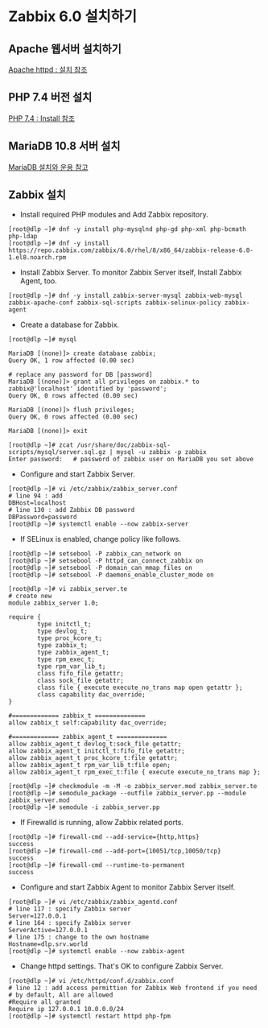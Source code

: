 # Zabbix 6.0 설치하기

## Apache 웹서버 설치하기

[Apache httpd : 설치 참조](https://github.com/yonggyo1125/curriculumLinux/tree/master/Linux2/8~9%EC%9D%BC%EC%B0%A8(9h)%20-%20%EC%9B%B9%20%EC%84%9C%EB%B2%84#apache-httpd--%EC%84%A4%EC%B9%98)

## PHP 7.4 버전 설치

[PHP 7.4 : Install 참조](https://github.com/yonggyo1125/curriculumLinux/tree/master/Linux2/8~9%EC%9D%BC%EC%B0%A8(9h)%20-%20%EC%9B%B9%20%EC%84%9C%EB%B2%84#php-74--install)

## MariaDB 10.8 서버 설치

[MariaDB 설치와 운용 참고](https://github.com/yonggyo1125/curriculumLinux/tree/master/Linux2/6~7%EC%9D%BC%EC%B0%A8(6h)%20-%20%EB%8D%B0%EC%9D%B4%ED%84%B0%EB%B2%A0%EC%9D%B4%EC%8A%A4%20%EC%84%9C%EB%B2%84#mariadb-%EC%84%A4%EC%B9%98%EC%99%80-%EC%9A%B4%EC%98%81)


## Zabbix 설치

- Install required PHP modules and Add Zabbix repository.

```
[root@dlp ~]# dnf -y install php-mysqlnd php-gd php-xml php-bcmath php-ldap
[root@dlp ~]# dnf -y install https://repo.zabbix.com/zabbix/6.0/rhel/8/x86_64/zabbix-release-6.0-1.el8.noarch.rpm
```

- Install Zabbix Server. To monitor Zabbix Server itself, Install Zabbix Agent, too.
```
[root@dlp ~]# dnf -y install zabbix-server-mysql zabbix-web-mysql zabbix-apache-conf zabbix-sql-scripts zabbix-selinux-policy zabbix-agent
```

- Create a database for Zabbix.

```
[root@dlp ~]# mysql

MariaDB [(none)]> create database zabbix; 
Query OK, 1 row affected (0.00 sec)

# replace any password for DB [password]
MariaDB [(none)]> grant all privileges on zabbix.* to zabbix@'localhost' identified by 'password'; 
Query OK, 0 rows affected (0.00 sec)

MariaDB [(none)]> flush privileges; 
Query OK, 0 rows affected (0.00 sec)

MariaDB [(none)]> exit 
```

```
[root@dlp ~]# zcat /usr/share/doc/zabbix-sql-scripts/mysql/server.sql.gz | mysql -u zabbix -p zabbix
Enter password:   # password of zabbix user on MariaDB you set above
```

- Configure and start Zabbix Server.

```
[root@dlp ~]# vi /etc/zabbix/zabbix_server.conf
# line 94 : add
DBHost=localhost
# line 130 : add Zabbix DB password
DBPassword=password
[root@dlp ~]# systemctl enable --now zabbix-server
```

- If SELinux is enabled, change policy like follows.

```
[root@dlp ~]# setsebool -P zabbix_can_network on
[root@dlp ~]# setsebool -P httpd_can_connect_zabbix on
[root@dlp ~]# setsebool -P domain_can_mmap_files on
[root@dlp ~]# setsebool -P daemons_enable_cluster_mode on
```

```
[root@dlp ~]# vi zabbix_server.te
# create new
module zabbix_server 1.0;

require {
        type initctl_t;
        type devlog_t;
        type proc_kcore_t;
        type zabbix_t;
        type zabbix_agent_t;
        type rpm_exec_t;
        type rpm_var_lib_t;
        class fifo_file getattr;
        class sock_file getattr;
        class file { execute execute_no_trans map open getattr };
        class capability dac_override;
}

#============= zabbix_t ==============
allow zabbix_t self:capability dac_override;

#============= zabbix_agent_t ==============
allow zabbix_agent_t devlog_t:sock_file getattr;
allow zabbix_agent_t initctl_t:fifo_file getattr;
allow zabbix_agent_t proc_kcore_t:file getattr;
allow zabbix_agent_t rpm_var_lib_t:file open;
allow zabbix_agent_t rpm_exec_t:file { execute execute_no_trans map };

[root@dlp ~]# checkmodule -m -M -o zabbix_server.mod zabbix_server.te
[root@dlp ~]# semodule_package --outfile zabbix_server.pp --module zabbix_server.mod
[root@dlp ~]# semodule -i zabbix_server.pp
```

- If Firewalld is running, allow Zabbix related ports.

```
[root@dlp ~]# firewall-cmd --add-service={http,https}
success
[root@dlp ~]# firewall-cmd --add-port={10051/tcp,10050/tcp}
success
[root@dlp ~]# firewall-cmd --runtime-to-permanent
success
```

- Configure and start Zabbix Agent to monitor Zabbix Server itself.

```
[root@dlp ~]# vi /etc/zabbix/zabbix_agentd.conf
# line 117 : specify Zabbix server
Server=127.0.0.1
# line 164 : specify Zabbix server
ServerActive=127.0.0.1
# line 175 : change to the own hostname
Hostname=dlp.srv.world
[root@dlp ~]# systemctl enable --now zabbix-agent
```

- Change httpd settings. That's OK to configure Zabbix Server.

```
[root@dlp ~]# vi /etc/httpd/conf.d/zabbix.conf
# line 12 : add access permittion for Zabbix Web frontend if you need
# by default, All are allowed
#Require all granted
Require ip 127.0.0.1 10.0.0.0/24
[root@dlp ~]# systemctl restart httpd php-fpm
```